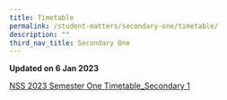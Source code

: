 ```yaml
---
title: Timetable
permalink: /student-matters/secondary-one/timetable/
description: ""
third_nav_title: Secondary One
---
```

**Updated on 6 Jan 2023**

[NSS 2023 Semester One Timetable_Secondary 1](/files/Timetable/NSS%202023%20Semester%20One%20Timetable_Secondary%201.pdf)